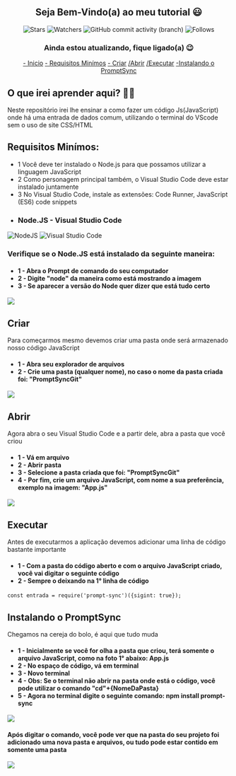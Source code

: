 <h2 align = "center">
  Seja Bem-Vindo(a) ao meu tutorial 😃
</h2>

<div align = "center">

![Stars](https://img.shields.io/github/stars/Wladison-Maciel/Prompt-Sync.svg)
![Watchers](https://img.shields.io/github/watchers/Wladison-Maciel/Prompt-Sync.svg)
![GitHub commit activity (branch)](https://img.shields.io/github/commit-activity/t/Wladison-Maciel/Prompt-Sync/main)
![Follows](https://img.shields.io/github/followers/Wladison-Maciel.svg?style=social&label=Follow&maxAge=2592000)
</div>

<h3 align = "center">
  Ainda estou atualizando, fique ligado(a) 😉
</h3>

<div align = "center">
  
[- Inicio](#O-que-irei-aprender-aqui?)
[- Requisitos Minímos](#Requisitos-Minímos)
[- Criar](#Criar)
[/Abrir](#Abrir)
[/Executar](#Executar)
[-Instalando o PromptSync](#Instalando-o-PromptSync)

</div>

## O que irei aprender aqui? 🤷‍♂️

<p>
  Neste repositório irei lhe ensinar a como fazer um código Js(JavaScript) onde há uma entrada de dados comum, utilizando o terminal do VScode sem o uso de site CSS/HTML
</p>

## Requisitos Minímos:

<p>
  
  * 1 Você deve ter instalado o Node.js para que possamos utilizar a linguagem JavaScript
  * 2 Como personagem principal também, o Visual Studio Code deve estar instalado juntamente
  * 3 No Visual Studio Code, instale as extensões: Code Runner, JavaScript (ES6) code snippets 
</p>

* ### Node.JS - Visual Studio Code
![NodeJS](https://img.shields.io/badge/node.js-6DA55F?style=for-the-badge&logo=node.js&logoColor=white)
![Visual Studio Code](https://img.shields.io/badge/Visual%20Studio%20Code-0078d7.svg?style=for-the-badge&logo=visual-studio-code&logoColor=white)

<h3>
  Verifique se o Node.JS está instalado da seguinte maneira:
</h3>

<h4>

  - 1 - Abra o Prompt de comando do seu computador
  - 2 - Digite "node" da maneira como está mostrando a imagem
  - 3 - Se aparecer a versão do Node quer dizer que está tudo certo
</h4>

<img src="https://github.com/Wladison-Maciel/Prompt-Sync/assets/125041870/bcb1389f-d819-417b-9f03-eef1dc392f27"/>


## Criar

<p>
  Para começarmos mesmo devemos criar uma pasta onde será armazenado nosso código JavaScript 
</p>

<h4>

  - 1 - Abra seu explorador de arquivos
  - 2 - Crie uma pasta (qualquer nome), no caso o nome da pasta criada foi: "PromptSyncGit"
</h4>


<img src = "https://github.com/Wladison-Maciel/Prompt-Sync/assets/125041870/ff67dec7-722a-4315-b14f-ca9fe4d9c007" />

## Abrir

<p>
  Agora abra o seu Visual Studio Code e a partir dele, abra a pasta que você criou
</p>

<h4>

  - 1 - Vá em arquivo
  - 2 - Abrir pasta
  - 3 - Selecione a pasta criada que foi: "PromptSyncGit"
  - 4 - Por fim, crie um arquivo JavaScript, com nome a sua preferência, exemplo na imagem: "App.js"
</h4>

<img src = "https://github.com/Wladison-Maciel/Prompt-Sync/assets/125041870/277a9ed6-0f2c-46e0-a25a-071f89cb711d" />

## Executar

<p>
  Antes de executarmos a aplicação devemos adicionar uma linha de código bastante importante
</p>

<h4>
  
  - 1 - Com a pasta do código aberto e com o arquivo JavaScript criado, você vai digitar o seguinte código
  - 2 - Sempre o deixando na 1° linha de código
</h4>

``` JS
const entrada = require('prompt-sync')({sigint: true});
```

## Instalando o PromptSync

<p>
  Chegamos na cereja do bolo, é aqui que tudo muda
</p>

<h4>
  
  - 1 - Inicialmente se você for olha a pasta que criou, terá somente o arquivo JavaScript, como na foto 1° abaixo: App.js
  - 2 - No espaço de código, vá em terminal
  - 3 - Novo terminal
  - 4 - Obs: Se o terminal não abrir na pasta onde está o código, você pode utilizar o comando "cd"+{NomeDaPasta}
  - 5 - Agora no terminal digite o seguinte comando: npm install prompt-sync
</h4>

<img src = "https://github.com/Wladison-Maciel/Prompt-Sync/assets/125041870/220153a9-1106-4733-94e5-cadecd607f71"/>

<h4>
  Após digitar o comando, você pode ver que na pasta do seu projeto foi adicionado uma nova pasta e arquivos, ou tudo pode estar contido em somente uma pasta
</h4>

<img src = "https://github.com/Wladison-Maciel/Prompt-Sync/assets/125041870/72f54900-4f52-44bd-b2db-711fcdb30bb2"/>
